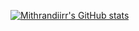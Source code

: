 [![Mithrandiirr's GitHub stats](https://github-readme-stats.vercel.app/api?username=anuraghazra)](https://github.com/Mithrandiirr/github-readme-stats)
